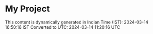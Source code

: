 # My Project

This content is dynamically generated in Indian Time (IST): 2024-03-14 16:50:16 IST
Converted to UTC: 2024-03-14 11:20:16 UTC

